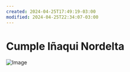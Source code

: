 ```yaml
---
created: 2024-04-25T17:49:19-03:00
modified: 2024-04-25T22:34:07-03:00
---
```


# Cumple Iñaqui Nordelta

![Image](./87070db1b72abbd885488284279600bd.jpg)
